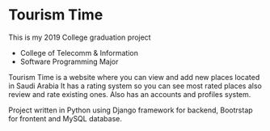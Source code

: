 # Tourism Time
This is my 2019 College graduation project
- College of Telecomm & Information
- Software Programming Major

Tourism Time is a website where you can view and add new places located in Saudi Arabia
It has a rating system so you can see most rated places also review and rate existing ones.
Also has an accounts and profiles system.

Project written in Python using Django framework for backend, Bootrstap for frontent and MySQL database.

